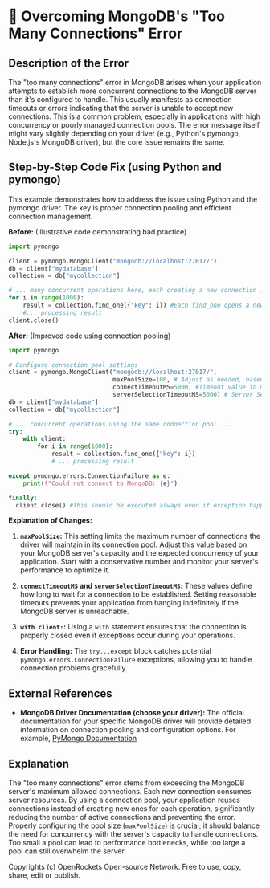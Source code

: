 # 🐞 Overcoming MongoDB's "Too Many Connections" Error


## Description of the Error

The "too many connections" error in MongoDB arises when your application attempts to establish more concurrent connections to the MongoDB server than it's configured to handle.  This usually manifests as connection timeouts or errors indicating that the server is unable to accept new connections. This is a common problem, especially in applications with high concurrency or poorly managed connection pools.  The error message itself might vary slightly depending on your driver (e.g., Python's pymongo, Node.js's MongoDB driver), but the core issue remains the same.

## Step-by-Step Code Fix (using Python and pymongo)

This example demonstrates how to address the issue using Python and the pymongo driver. The key is proper connection pooling and efficient connection management.

**Before:** (Illustrative code demonstrating bad practice)

```python
import pymongo

client = pymongo.MongoClient("mongodb://localhost:27017/")
db = client["mydatabase"]
collection = db["mycollection"]

# ... many concurrent operations here, each creating a new connection ...
for i in range(1000):
    result = collection.find_one({"key": i}) #Each find_one opens a new connection if pool is not used.
    #... processing result
client.close()
```

**After:** (Improved code using connection pooling)

```python
import pymongo

# Configure connection pool settings
client = pymongo.MongoClient("mongodb://localhost:27017/",
                             maxPoolSize=100, # Adjust as needed, based on server capacity and application needs.
                             connectTimeoutMS=5000, #Timeout value in milliseconds
                             serverSelectionTimeoutMS=5000) # Server Selection timeout value in milliseconds
db = client["mydatabase"]
collection = db["mycollection"]

# ... concurrent operations using the same connection pool ...
try:
    with client:
        for i in range(1000):
            result = collection.find_one({"key": i})
            # ... processing result

except pymongo.errors.ConnectionFailure as e:
    print(f"Could not connect to MongoDB: {e}")

finally:
  client.close() #This should be executed always even if exception happens.


```

**Explanation of Changes:**

1. **`maxPoolSize`:** This setting limits the maximum number of connections the driver will maintain in its connection pool.  Adjust this value based on your MongoDB server's capacity and the expected concurrency of your application.  Start with a conservative number and monitor your server's performance to optimize it.

2. **`connectTimeoutMS` and `serverSelectionTimeoutMS`:** These values define how long to wait for a connection to be established. Setting reasonable timeouts prevents your application from hanging indefinitely if the MongoDB server is unreachable.

3. **`with client:`:** Using a `with` statement ensures that the connection is properly closed even if exceptions occur during your operations.

4. **Error Handling:**  The `try...except` block catches potential `pymongo.errors.ConnectionFailure` exceptions, allowing you to handle connection problems gracefully.


## External References

* **MongoDB Driver Documentation (choose your driver):**  The official documentation for your specific MongoDB driver will provide detailed information on connection pooling and configuration options.  For example, [PyMongo Documentation](https://pymongo.readthedocs.io/en/stable/)


## Explanation

The "too many connections" error stems from exceeding the MongoDB server's maximum allowed connections.  Each new connection consumes server resources.  By using a connection pool, your application reuses connections instead of creating new ones for each operation, significantly reducing the number of active connections and preventing the error.  Properly configuring the pool size (`maxPoolSize`) is crucial; it should balance the need for concurrency with the server's capacity to handle connections.  Too small a pool can lead to performance bottlenecks, while too large a pool can still overwhelm the server.


Copyrights (c) OpenRockets Open-source Network. Free to use, copy, share, edit or publish.

